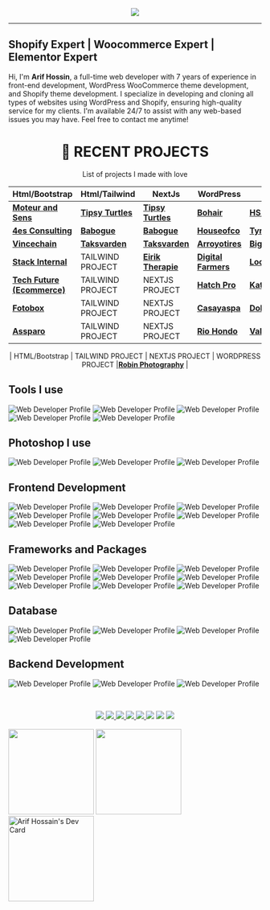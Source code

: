 <p align="center">
  <a href="https://webdeveloperarif">
    <img src="banner-4.gif">
  </a>
</p>

---

## Shopify Expert | Woocommerce Expert | Elementor Expert 

Hi, I'm **Arif Hossin**, a full-time web developer with 7 years of experience in front-end development, WordPress WooCommerce theme development, and Shopify theme development. I specialize in developing and cloning all types of websites using WordPress and Shopify, ensuring high-quality service for my clients. I'm available 24/7 to assist with any web-based issues you may have. Feel free to contact me anytime!

<div align="center">

# 🚀 **RECENT PROJECTS**

List of projects I made with love

| Html/Bootstrap | Html/Tailwind | NextJs | WordPress | Shopify |
| --- | --- | --- | --- | --- |
| <a target="_blank" href="https://moteur.netlify.app/"><b>Moteur and Sens</b></a> | <a target="_blank" href="https://tipsy-turtles.netlify.app/"><b>Tipsy Turtles</b></a> | <a target="_blank" href="https://tipsy-turtles.netlify.app/"><b>Tipsy Turtles</b></a> | <a target="_blank" href="https://bohair.be/"><b>Bohair</b></a> | <a target="_blank" href="https://hsmotorsports.net/"><b>HS Motor Sports</b></a> |
| <a target="_blank" href="https://4es-consulting.netlify.app/"><b>4es Consulting</b></a> | <a target="_blank" href="https://webdevarif-babogue.netlify.app/"><b>Babogue</b></a> | <a target="_blank" href="https://webdevarif-babogue.netlify.app/"><b>Babogue</b></a> | <a target="_blank" href="https://houseofco.eu/"><b>Houseofco</b></a> | <a target="_blank" href="https://tyresse.com/"><b>Tyresse</b></a> |
| <a target="_blank" href="https://vincechain.netlify.app/"><b>Vincechain</b></a> | <a target="_blank" href="https://webdevarif-taksvarden.netlify.app/"><b>Taksvarden</b></a> | <a target="_blank" href="https://webdevarif-taksvarden.netlify.app/"><b>Taksvarden</b></a> | <a target="_blank" href="https://arroyotires.com/"><b>Arroyotires</b></a> | <a target="_blank" href="https://www.bigfrenchies.com/"><b>Big Frenchies</b></a> |
| <a target="_blank" href="https://stack-internal.netlify.app/"><b>Stack Internal</b></a> | TAILWIND PROJECT | <a target="_blank" href="https://eirik-therapie.vercel.app/"><b>Eirik Therapie</b></a> | <a target="_blank" href="https://digitalfarmers.be/"><b>Digital Farmers</b></a> | <a target="_blank" href="https://lockoffroadwheels.com/"><b>Lockoffroadwheels</b></a> |
| <a target="_blank" href="https://tech-future.netlify.app/"><b>Tech Future (Ecommerce)</b></a> | TAILWIND PROJECT | NEXTJS PROJECT | <a target="_blank" href="https://hatchpro.net/"><b>Hatch Pro</b></a> | <a target="_blank" href="https://katanawheels.myshopify.com/"><b>Katana Wheels</b></a> |
| <a target="_blank" href="https://foto-box.netlify.app/"><b>Fotobox</b></a> | TAILWIND PROJECT | NEXTJS PROJECT | <a target="_blank" href="https://casayaspa.be/"><b>Casayaspa</b></a> | <a target="_blank" href="https://dolcewheels.myshopify.com/"><b>Dolce Wheels</b></a> |
| <a target="_blank" href="https://assparo.netlify.app/"><b>Assparo</b></a> | TAILWIND PROJECT | NEXTJS PROJECT | <a target="_blank" href="https://riohondoofficeandmedicalplaza.com/"><b>Rio Hondo</b></a> | <a target="_blank" href="https://www.valentinewigs.co.uk/"><b>Valentine Wigs</b></a> | 

| HTML/Bootstrap | TAILWIND PROJECT | NEXTJS PROJECT | WORDPRESS PROJECT |<a target="_blank" href="https://robinphotography.myshopify.com/"><b>Robin Photography</b></a> |





</div>



## Tools I use

<p>
  <img src="./assets/tools/vscode.svg" alt="Web Developer Profile" />
  <img src="./assets/tools/postman.svg" alt="Web Developer Profile" />
  <img src="./assets/tools/github.svg" alt="Web Developer Profile" />
  <img src="./assets/tools/git.svg" alt="Web Developer Profile" />
  <img src="./assets/tools/gitlab.svg" alt="Web Developer Profile" />
</p>

## Photoshop I use
<p>
  <img src="./assets/photoshop/figma.svg" alt="Web Developer Profile" />
  <img src="./assets/photoshop/adobe-photoshop.svg" alt="Web Developer Profile" />
  <img src="./assets/photoshop/adobe-xd.svg" alt="Web Developer Profile" />
</p>

## Frontend Development
<p>
  <img src="./assets/frontend/html.svg" alt="Web Developer Profile" />
  <img src="./assets/frontend/css.svg" alt="Web Developer Profile" />
  <img src="./assets/frontend/sass.svg" alt="Web Developer Profile" />
  <img src="./assets/frontend/javascript.svg" alt="Web Developer Profile" />
  <img src="./assets/frontend/react.svg" alt="Web Developer Profile" />
  <img src="./assets/frontend/nextjs.svg" alt="Web Developer Profile" />
  <img src="./assets/frontend/typescript.svg" alt="Web Developer Profile" />
  <img src="./assets/frontend/vite.svg" alt="Web Developer Profile" />
</p>

## Frameworks and Packages
<p>
  <img src="./assets/packages/npm.svg" alt="Web Developer Profile" />
  <img src="./assets/packages/styled-components.svg" alt="Web Developer Profile" />
  <img src="./assets/packages/nodemon.svg" alt="Web Developer Profile" />
  <img src="./assets/packages/yarn.svg" alt="Web Developer Profile" />
  <img src="./assets/packages/webpack.svg" alt="Web Developer Profile" />
  <img src="./assets/packages/prisma.svg" alt="Web Developer Profile" />
  <img src="./assets/packages/jwt.svg" alt="Web Developer Profile" />
  <img src="./assets/packages/graphql.svg" alt="Web Developer Profile" />
  <img src="./assets/packages/redux.svg" alt="Web Developer Profile" />
</p>

## Database
<p>
  <img src="./assets/database/postgresql.svg" alt="Web Developer Profile" />
  <img src="./assets/database/mongodb.svg" alt="Web Developer Profile" />
  <img src="./assets/database/mysql.svg" alt="Web Developer Profile" />
  <img src="./assets/database/sqlite.svg" alt="Web Developer Profile" />
</p>


## Backend Development
<p>
  <img src="./assets/backend/wordpress.svg" alt="Web Developer Profile" />
  <img src="./assets/backend/django.svg" alt="Web Developer Profile" />
  <img src="./assets/backend/nodejs.svg" alt="Web Developer Profile" />
</p>


##

<br />

<div align="center"> 
 	<a target="_blank" href = "mailto:arif@digitalfarmers.co">
      <img src="https://img.shields.io/badge/-Email-%23333?style=for-the-badge&logo=gmail&logoColor=white" target="_blank">
  </a>
  <a target="_blank" href="https://www.linkedin.com/in/webdevarif/" target="_blank">
    <img src="https://img.shields.io/badge/-LinkedIn-%230077B5?style=for-the-badge&logo=linkedin&logoColor=white" target="_blank">
  </a>
 <a target="_blank" href = "https://discord.com/channels/Web Developer Arif#3762" target="_blank">
  <img src= "https://img.shields.io/badge/Discord-5865F2?style=for-the-badge&logo=discord&logoColor=white"> 
 </a>
 <a target="_blank" href = "https://youtube.com/@WebDeveloperArif" target="_blank">
  <img src= "https://img.shields.io/badge/youtube-FF0000?style=for-the-badge&logo=youtube&logoColor=white"> 
 </a>
 <a target="_blank" href = "https://twitter.com/webdevarif" target="_blank">
  <img src= "https://img.shields.io/badge/Twitter-1DA1F2?style=for-the-badge&logo=twitter&logoColor=white"> 
 </a>
  <a href="https://wa.me/08801857323271?text=https://wa.me/08801857323271?text=Hi!%20I%20found%20you%20from%20Github%20Profile."><img src="https://img.shields.io/badge/whatsapp-25D366?&style=for-the-badge&logo=whatsapp&logoColor=white"/></a>
  <a target="_blank" href="https://wa.me/#?text=vk0x65?">
    <img src="https://img.shields.io/badge/skype-00A5EA?&style=for-the-badge&logo=skype&logoColor=white"/></a>
  <a target="_blank" href="https://github.com/webdevarif/webdevarif/blob/main/Ask/README.md">
    <img src="https://img.shields.io/badge/Ask%20me-anything-1abc9c.svg?style=for-the-badge">
    </a>
</div>

<br />

<div style="display: flex, flex-direction: row, color: rgb(255, 196, 0), " justify-content= "space-around" backgroundColor= "white">
  <img height="170em" src= "https://github-readme-stats.vercel.app/api?username=webdevarif" />
  <img height="170em" src="https://github-readme-stats.vercel.app/api/top-langs/?username=webdevarif&layout=compact&langs_count=7&theme=white" />
  
<a href="https://app.daily.dev/arifcpam" target="_blank">
<img width="170em" src="https://api.daily.dev/devcards/4525031d920e4981af7413fbb5da4092.png?r=wkl" alt="Arif Hossain's Dev Card"/></a>
</div>

<!-- Proudly created with GPRM ( https://gprm.itsvg.in ) -->